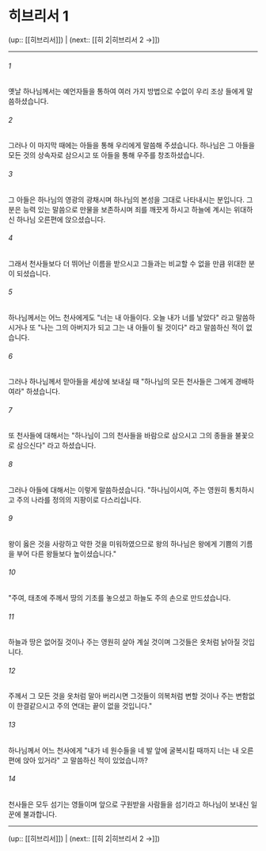 # 히브리서 1

(up:: [[히브리서]]) | (next:: [[히 2|히브리서 2 →]])

***




###### 1 

옛날 하나님께서는 예언자들을 통하여 여러 가지 방법으로 수없이 우리 조상 들에게 말씀하셨습니다. 



###### 2 

그러나 이 마지막 때에는 아들을 통해 우리에게 말씀해 주셨습니다. 하나님은 그 아들을 모든 것의 상속자로 삼으시고 또 아들을 통해 우주를 창조하셨습니다. 



###### 3 

그 아들은 하나님의 영광의 광채시며 하나님의 본성을 그대로 나타내시는 분입니다. 그분은 능력 있는 말씀으로 만물을 보존하시며 죄를 깨끗게 하시고 하늘에 계시는 위대하신 하나님 오른편에 앉으셨습니다. 



###### 4 

그래서 천사들보다 더 뛰어난 이름을 받으시고 그들과는 비교할 수 없을 만큼 위대한 분이 되셨습니다. 



###### 5 

하나님께서는 어느 천사에게도 "너는 내 아들이다. 오늘 내가 너를 낳았다" 라고 말씀하시거나 또 "나는 그의 아버지가 되고 그는 내 아들이 될 것이다" 라고 말씀하신 적이 없습니다. 



###### 6 

그러나 하나님께서 맏아들을 세상에 보내실 때 "하나님의 모든 천사들은 그에게 경배하여라" 하셨습니다. 



###### 7 

또 천사들에 대해서는 "하나님이 그의 천사들을 바람으로 삼으시고 그의 종들을 불꽃으로 삼으신다" 라고 하셨습니다. 



###### 8 

그러나 아들에 대해서는 이렇게 말씀하셨습니다. "하나님이시여, 주는 영원히 통치하시고 주의 나라를 정의의 지팡이로 다스리십니다. 



###### 9 

왕이 옳은 것을 사랑하고 악한 것을 미워하였으므로 왕의 하나님은 왕에게 기쁨의 기름을 부어 다른 왕들보다 높이셨습니다." 



###### 10 

"주여, 태초에 주께서 땅의 기초를 놓으셨고 하늘도 주의 손으로 만드셨습니다. 



###### 11 

하늘과 땅은 없어질 것이나 주는 영원히 살아 계실 것이며 그것들은 옷처럼 낡아질 것입니다. 



###### 12 

주께서 그 모든 것을 옷처럼 말아 버리시면 그것들이 의복처럼 변할 것이나 주는 변함없이 한결같으시고 주의 연대는 끝이 없을 것입니다." 



###### 13 

하나님께서 어느 천사에게 "내가 네 원수들을 네 발 앞에 굴복시킬 때까지 너는 내 오른편에 앉아 있거라" 고 말씀하신 적이 있었습니까? 



###### 14 

천사들은 모두 섬기는 영들이며 앞으로 구원받을 사람들을 섬기라고 하나님이 보내신 일꾼에 불과합니다.

***

(up:: [[히브리서]]) | (next:: [[히 2|히브리서 2 →]])
